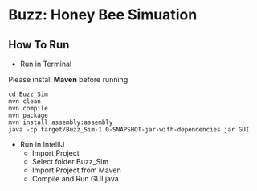 # Buzz: Honey Bee Simuation

## How To Run

- Run in Terminal

Please install **Maven** before running

```
cd Buzz_Sim
mvn clean
mvn compile
mvn package
mvn install assembly:assembly
java -cp target/Buzz_Sim-1.0-SNAPSHOT-jar-with-dependencies.jar GUI
```

- Run in IntelliJ
  - Import Project
  -  Select folder Buzz_Sim
  - Import Project from Maven
  - Compile and Run GUI.java

